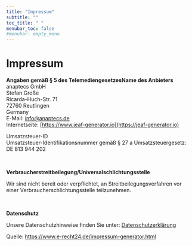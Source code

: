 ```yaml
---
title: "Impressum"
subtitle: ""
toc_title: " "
menubar_toc: false
#menubar: empty_menu
---
```


# Impressum

**Angaben gemäß § 5 des Telemediengesetzes​**
**Name des Anbieters**  
anaptecs GmbH<br>Stefan Große<br>Ricarda-Huch-Str. 71<br>72760 Reutlingen<br>Germany  <br>E-Mail: [info@anaptecs.de](mailto:info@anaptecs.de) <br>Internetseite: [https://www.jeaf-generator.io](https://jeaf-generator.io)<br>

Umsatzsteuer-ID<br>Umsatzsteuer-Identifikationsnummer gemäß § 27 a Umsatzsteuergesetz: DE 813 944 202

<br>

**Verbraucherstreitbeilegung/Universalschlichtungsstelle**

Wir sind nicht bereit oder verpflichtet, an Streitbeilegungsverfahren vor einer
Verbraucherschlichtungsstelle teilzunehmen.

<br>

**Datenschutz** 

Unsere Datenschutzhinweise finden Sie unter: [Datenschutzerklärung](../privacy)

Quelle: https://www.e-recht24.de/impressum-generator.html
